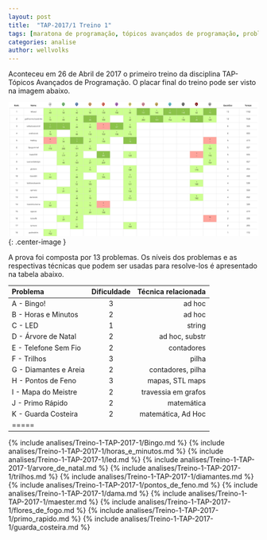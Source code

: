 ```yaml
---
layout: post
title:  "TAP-2017/1 Treino 1"
tags: [maratona de programação, tópicos avançados de programação, problemset, analise]
categories: analise
author: wellvolks
---
```


Aconteceu em 26 de Abril de 2017 o primeiro treino da disciplina TAP-Tópicos Avançados de Programação. O placar final do treino pode ser visto na imagem abaixo.

![Placar final do Treino-1 - TAP/2017-1](/_assets/images/Placar-Treino-1-Tap2017-1.png){: .center-image }


A prova foi composta por 13 problemas. Os níveis dos problemas e as respectivas técnicas que podem ser usadas para resolve-los é apresentado na tabela abaixo.

| Problema				                | Dificuldade	| Técnica relacionada	                                |
|:--------------------------------------|:-------------:|------------------------------------------------------:|
|A - Bingo! 		            | 3   	| ad hoc		                                        |
|B - Horas e Minutos	                    | 2	    | ad hoc |
|C - LED				            | 1		    | string		                                        |
|D - Árvore de Natal		                    | 2	        | ad hoc, substr                              |
|E - Telefone Sem Fio			        | 2 		| contadores                        |
|F - Trilhos			        | 3   | pilha                                   |
|G - Diamantes e Areia	                            | 2         | contadores, pilha       |
|H - Pontos de Feno	                    | 3		| mapas, STL maps				                    |
|I - Mapa do Meistre			                | 2		    | travessia em grafos					                            |
|J - Primo Rápido	                | 2 		| matemática                    |
|K - Guarda Costeira   | 2 	    | matemática, Ad Hoc	                    |
|=====



{% include analises/Treino-1-TAP-2017-1/Bingo.md %}
{% include analises/Treino-1-TAP-2017-1/horas_e_minutos.md %}
{% include analises/Treino-1-TAP-2017-1/led.md %}
{% include analises/Treino-1-TAP-2017-1/arvore_de_natal.md %}
{% include analises/Treino-1-TAP-2017-1/trilhos.md %}
{% include analises/Treino-1-TAP-2017-1/diamantes.md %}
{% include analises/Treino-1-TAP-2017-1/pontos_de_feno.md %}
{% include analises/Treino-1-TAP-2017-1/dama.md %}
{% include analises/Treino-1-TAP-2017-1/maester.md %}
{% include analises/Treino-1-TAP-2017-1/flores_de_fogo.md %}
{% include analises/Treino-1-TAP-2017-1/primo_rapido.md %}
{% include analises/Treino-1-TAP-2017-1/guarda_costeira.md %}


